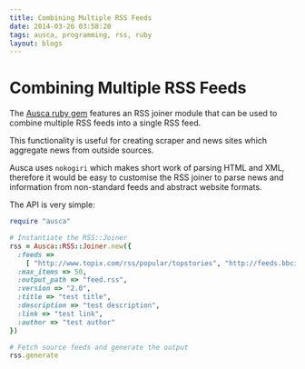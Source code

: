 ```yaml
---
title: Combining Multiple RSS Feeds
date: 2014-03-26 03:58:20
tags: ausca, programming, rss, ruby
layout: blogs
---
```

# Combining Multiple RSS Feeds

The <a href="http://ausca.com/" title="Ausca Ruby Gem" target="_blank">Ausca ruby gem</a> features an RSS joiner module that can be used to combine multiple RSS feeds into a single RSS feed.

This functionality is useful for creating scraper and news sites which aggregate news from outside sources.

Ausca uses `nokogiri` which makes short work of parsing HTML and XML, therefore it would be easy to customise the RSS joiner to parse news and information from non-standard feeds and abstract website formats.

The API is very simple:

```ruby
require "ausca"

# Instantiate the RSS::Joiner
rss = Ausca::RSS::Joiner.new({
  :feeds => 
    [ "http://www.topix.com/rss/popular/topstories", "http://feeds.bbci.co.uk/news/rss.xml" ],
  :max_items => 50,
  :output_path => "feed.rss",
  :version => "2.0",
  :title => "test title",
  :description => "test description",
  :link => "test link",
  :author => "test author"  
})

# Fetch source feeds and generate the output
rss.generate
```